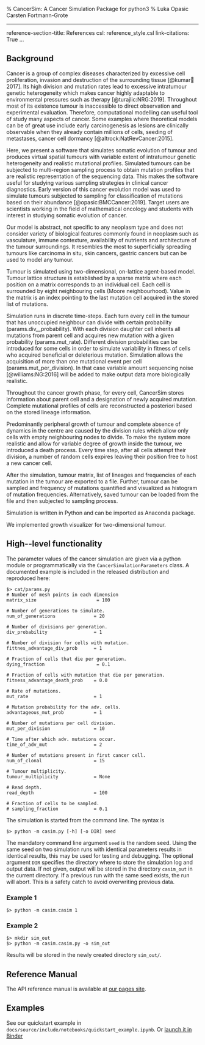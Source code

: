 % CancerSim: A Cancer Simulation Package for python3
% Luka Opasic
  Carsten Fortmann-Grote

---
reference-section-title: References
csl: reference_style.csl
link-citations: True
...

Background
----------

Cancer is a group of complex diseases characterized by excessive cell proliferation, invasion and destruction of the surrounding tissue [@kumar:book:2017].
Its high division and mutation rates lead to excessive intratumour genetic heterogeneity which makes cancer highly adaptable to environmental pressures such as therapy [@turajlic:NRG:2019].
Throughout most of its existence tumour is inaccessible to direct observation and experimental evaluation.
Therefore, computational modelling can useful tool of study many aspects of cancer.
Some examples where theoretical models can be of great use include early carcinogenesis as lesions are clinically observable when they already contain millions of cells, seeding of metastases, cancer cell dormancy [@altrock:NatRevCancer:2015].


Here, we present a software that simulates somatic evolution of tumour and produces virtual spatial tumours with variable extent of intratumour genetic heterogeneity and realistic mutational profiles.
Simulated tumours can be subjected to multi-region sampling process to obtain mutation profiles that are realistic representation of the sequencing data. This makes the software useful for studying various sampling strategies in clinical cancer diagnostics.
Early version of this cancer evolution model was used to simulate tumours subjected to sampling for classification of mutations based on their abundance [@opasic:BMCCancer:2019].
Target users are scientists working in the field of mathematical oncology and students with interest in studying somatic evolution of cancer.

Our model is abstract, not specific to any neoplasm type and does not consider variety of biological features commonly found in neoplasm such as vasculature, immune contexture, availability of nutrients and architecture of the tumour surroundings.
It resembles the most to superficially spreading tumours like carcinoma in situ, skin cancers, gastric cancers but can be used to model any tumour.


Tumour is simulated using two-dimensional, on-lattice agent-based model.
Tumour lattice structure is established by a sparse matrix where each position on a matrix corresponds to an individual cell.
Each cell is surrounded by eight neighbouring cells (Moore neighbourhood).
Value in the matrix is an index pointing to the last mutation cell acquired in the stored list of mutations.

Simulation runs in discrete time-steps. Each turn every cell in the tumour that has unoccupied neighbour can divide with certain probability (params.div__probability).
With each division daughter cell inherits all mutations from parent cell and acquires new mutation with a given probability (params.mut_rate).
Different division probabilities can be introduced for some cells in order to simulate variability in fitness of cells who acquired beneficial or deleterious mutation.
Simulation allows the acquisition of more than one mutational event per cell (params.mut_per_division). In that case variable amount sequencing noise [@williams:NG:2016] will be added to make output data more biologically realistic.


Throughout the cancer growth phase, for every cell, CancerSim stores information about parent cell and a designation of newly acquired mutation.
Complete mutational profiles of cells are reconstructed a posteriori based on the stored lineage information.


Predominantly peripheral growth of tumour and complete absence of dynamics in the centre are caused by the division rules which allow only cells with empty neighbouring nodes to divide.
To make the system more realistic and allow for variable degree of growth inside the tumour, we introduced a death process.
Every time step, after all cells attempt their division, a number of random cells expires leaving their position free to host a new cancer cell.


After the simulation, tumour matrix, list of lineages and frequencies of each mutation in the tumour are exported to a file.
Further, tumour can be sampled and frequency of mutations quantified and visualized as histogram of mutation frequencies.
Alternatively, saved tumour can be loaded from the file and then subjected to sampling process.


Simulation is written in Python and can be imported as Anaconda package.

We implemented growth visualizer for two-dimensional tumour.

High--level functionality
-------------------------
The parameter values of the cancer simulation are given via a python module or
programmatically via the ```CancerSimulationParameters``` class. A documented
example is included in the released distribution and reproduced here:

    $> cat/params.py
    # Number of mesh points in each dimension
    matrix_size                      = 100

    # Number of generations to simulate.
    num_of_generations              = 20

    # Number of divisions per generation.
    div_probability                 = 1

    # Number of division for cells with mutation.
    fittnes_advantage_div_prob      = 1

    # Fraction of cells that die per generation.
    dying_fraction                   = 0.1

    # Fraction of cells with mutation that die per generation.
    fitness_advantage_death_prob    = 0.0

    # Rate of mutations.
    mut_rate                        = 1

    # Mutation probability for the adv. cells.
    advantageous_mut_prob           = 1

    # Number of mutations per cell division.
    mut_per_division                = 10

    # Time after which adv. mutations occur.
    time_of_adv_mut                 = 2

    # Number of mutations present in first cancer cell.
    num_of_clonal                   = 15

    # Tumour multiplicity.
    tumour_multiplicity             = None

    # Read depth.
    read_depth                      = 100

    # Fraction of cells to be sampled.
    # sampling_fraction             = 0.1


The simulation is started from the command line. The syntax is

    $> python -m casim.py [-h] [-o DIR] seed

 The mandatory command line argument ```seed``` is the
random seed. Using the same seed on two simulation runs with identical
parameters results in identical results, this may be used for testing and
debugging. The optional argument ```DIR``` specifies the directory where to
store the simulation log and output data. If not given, output will be stored
in the directory `casim_out` in the current directory. If a previous run with the same seed
exists, the run will abort. This is a safety catch to avoid overwriting previous data.

### Example 1

    $> python -m casim.casim 1

### Example 2

    $> mkdir sim_out
    $> python -m casim.casim.py -o sim_out

Results will be stored in the newly created directory ```sim_out/```.

Reference Manual
----------------
The API reference manual is available at [our pages site](https://c.fortmanngrote.pages.gwdg.de/cancer_sim).

Examples
--------
See our quickstart example in
`docs/source/include/notebooks/quickstart_example.ipynb`. Or [launch it in Binder](https://mybinder.org/v2/git/https%3A%2F%2Fgitlab.gwdg.de%2Fc.fortmanngrote%2Fcancer_sim/develop?filepath=https%3A%2F%2Fgitlab.gwdg.de%2Fc.fortmanngrote%2Fcancer_sim%2Fblob%2Fdevelop%2Fdocs%2Fsource%2Finclude%2Fnotebooks%2Fquickstart_example.ipynb)

